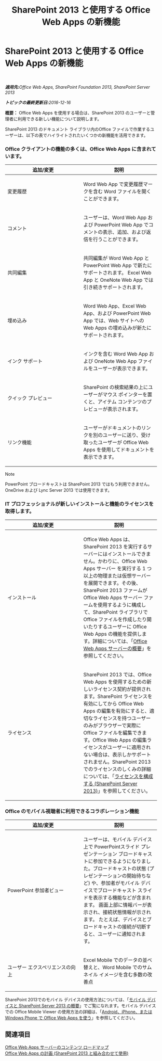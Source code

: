 ﻿---
title: SharePoint 2013 と使用する Office Web Apps の新機能
TOCTitle: SharePoint 2013 と使用する Office Web Apps の新機能
ms:assetid: fc26f45c-fdd2-45be-a924-c8a1c0a5924c
ms:mtpsurl: https://technet.microsoft.com/ja-jp/library/Dn455087(v=office.15)
ms:contentKeyID: 59143113
ms.date: 12/18/2017
mtps_version: v=office.15
ms.translationtype: HT
---

# SharePoint 2013 と使用する Office Web Apps の新機能

 

_<strong>適用先:</strong>Office Web Apps, SharePoint Foundation 2013, SharePoint Server 2013_

_<strong>トピックの最終更新日:</strong>2016-12-16_

**概要：** Office Web Apps を使用する場合は、SharePoint 2013 のユーザーと管理者に利用できる新しい機能について説明します。


SharePoint 2013 のドキュメント ライブラリ内のOffice ファイルで作業するユーザーは、以下の表でハイライトされたいくつかの新機能を活用できます。

### Office クライアントの機能の多くは、Office Web Apps に含まれています。

<table>
<colgroup>
<col style="width: 50%" />
<col style="width: 50%" />
</colgroup>
<thead>
<tr class="header">
<th>追加/変更</th>
<th>説明</th>
</tr>
</thead>
<tbody>
<tr class="odd">
<td><p>変更履歴</p></td>
<td><p>Word Web App で変更履歴マークを含む Word ファイルを開くことができます。</p></td>
</tr>
<tr class="even">
<td><p>コメント</p></td>
<td><p>ユーザーは、Word Web App および PowerPoint Web App でコメントの表示、追加、および返信を行うことができます。</p></td>
</tr>
<tr class="odd">
<td><p>共同編集</p></td>
<td><p>共同編集が Word Web App と PowerPoint Web App で新たにサポートされます。 Excel Web App と OneNote Web App では引き続きサポートされます。</p></td>
</tr>
<tr class="even">
<td><p>埋め込み</p></td>
<td><p>Word Web App、Excel Web App、および PowerPoint Web App では、Web サイトへの Web Apps の埋め込みが新たにサポートされます。</p></td>
</tr>
<tr class="odd">
<td><p>インク サポート</p></td>
<td><p>インクを含む Word Web App および OneNote Web App ファイルをユーザーが表示できます。</p></td>
</tr>
<tr class="even">
<td><p>クイック プレビュー</p></td>
<td><p>SharePoint の検索結果の上にユーザーがマウス ポインターを置くと、アイテム コンテンツのプレビューが表示されます。</p></td>
</tr>
<tr class="odd">
<td><p>リンク機能</p></td>
<td><p>ユーザーがドキュメントのリンクを別のユーザーに送り、受け取ったユーザーが Office Web Apps を使用してドキュメントを表示できます。</p></td>
</tr>
</tbody>
</table>



> [!NOTE]
> PowerPoint ブロードキャストは SharePoint 2013 ではもう利用できません。OneDrive および Lync Server 2013 では使用できます。



### IT プロフェッショナルが新しいインストールと機能のライセンスを取得します。

<table>
<colgroup>
<col style="width: 50%" />
<col style="width: 50%" />
</colgroup>
<thead>
<tr class="header">
<th>追加/変更</th>
<th>説明</th>
</tr>
</thead>
<tbody>
<tr class="odd">
<td><p>インストール</p></td>
<td><p>Office Web Apps は、SharePoint 2013 を実行するサーバーにはインストールできません。かわりに、Office Web Apps サーバー を実行する 1 つ以上の物理または仮想サーバーを展開できます。その後、SharePoint 2013 ファームが Office Web Apps サーバー ファームを使用するように構成して、SharePoint ライブラリで Office ファイルを作成したり開いたりするユーザーに Office Web Apps の機能を提供します。詳細については、「<a href="office-web-apps-server-overview.md">Office Web Apps サーバーの概要</a>」を参照してください。</p></td>
</tr>
<tr class="even">
<td><p>ライセンス</p></td>
<td><p>SharePoint 2013 では、Office Web Apps を使用するための新しいライセンス契約が提供されます。SharePoint ライセンスを有効にしてから Office Web Apps の編集を有効にすると、適切なライセンスを持つユーザーのみがブラウザーで実際に Office ファイルを編集できます。Office Web Apps の編集ライセンスがユーザーに適用されない場合は、表示しかサポートされません。SharePoint 2013 でのライセンスのしくみの詳細については、「<a href="https://technet.microsoft.com/ja-jp/library/jj219627(v=office.15)">ライセンスを構成する (SharePoint Server 2013)</a>」を参照してください。</p></td>
</tr>
</tbody>
</table>


### Office のモバイル視聴者に利用できるコラボレーション機能

<table>
<colgroup>
<col style="width: 50%" />
<col style="width: 50%" />
</colgroup>
<thead>
<tr class="header">
<th>追加/変更</th>
<th>説明</th>
</tr>
</thead>
<tbody>
<tr class="odd">
<td><p>PowerPoint 参加者ビュー</p></td>
<td><p>ユーザーは、モバイル デバイス上で PowerPointスライド プレゼンテーション ブロードキャストに参加できるようになりました。ブロードキャストの状態 (プレゼンテーションの開始待ちなど) や、参加者がモバイル デバイスでブロードキャスト スライドを表示する機能などが含まれます。 画面上部に情報バーが表示され、接続状態情報が示されます。 たとえば、デバイスとブロードキャストの接続が切断すると、ユーザーに通知されます。</p></td>
</tr>
<tr class="even">
<td><p>ユーザー エクスペリエンスの向上</p></td>
<td><p>Excel Mobile でのデータの並べ替えと、Word Mobile でのサムネイル イメージを含む多数の改善点</p></td>
</tr>
</tbody>
</table>


SharePoint 2013でのモバイル デバイスの使用方法については、「[モバイル デバイスと SharePoint Server 2013 の概要](https://technet.microsoft.com/ja-jp/library/fp161351\(v=office.15\))」でご覧になれます。モバイル デバイスでの Office Mobile Viewer の使用方法の詳細は、「[Android、iPhone、または Windows Phone で Office Web Apps を使う](http://go.microsoft.com/fwlink/p/?linkid=271045)」を参照してください。

## 関連項目


[Office Web Apps サーバーのコンテンツ ロードマップ](content-roadmap-for-office-web-apps-server.md)  
[Office Web Apps の計画 (SharePoint 2013 と組み合わせて使用)](plan-office-web-apps-used-with-sharepoint-2013.md)  
  

[](plan-office-web-apps-used-with-sharepoint-2013.md)

